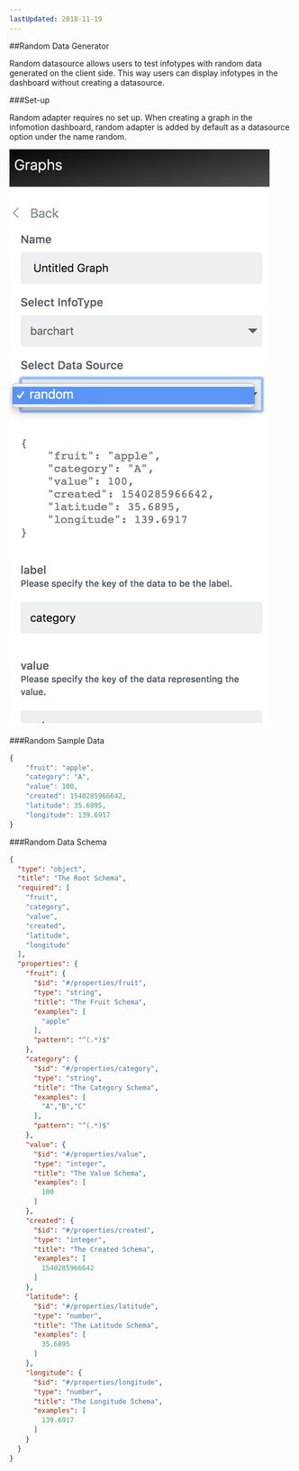 ```yaml
---
lastUpdated: 2018-11-19
---
```


##Random Data Generator 

Random datasource allows users to test infotypes with random data generated on the client side. This way users can display infotypes in the dashboard without creating a datasource. 

###Set-up

Random adapter requires no set up. 
When creating a graph in the infomotion dashboard, 
random adapter is added by default as a datasource option 
under the name random. 

![Select random data source](./../../../../img/InfoMotion/DataSource/Random/SelectRandomDataSource.png)

###Random Sample Data 

```javascript
{
    "fruit": "apple",
    "category": "A",
    "value": 100,
    "created": 1540285966642,
    "latitude": 35.6895,
    "longitude": 139.6917
}
```

###Random Data Schema

```json
{
  "type": "object",
  "title": "The Root Schema",
  "required": [
    "fruit",
    "category",
    "value",
    "created",
    "latitude",
    "longitude"
  ],
  "properties": {
    "fruit": {
      "$id": "#/properties/fruit",
      "type": "string",
      "title": "The Fruit Schema",
      "examples": [
        "apple"
      ],
      "pattern": "^(.*)$"
    },
    "category": {
      "$id": "#/properties/category",
      "type": "string",
      "title": "The Category Schema",
      "examples": [
        "A","B","C"
      ],
      "pattern": "^(.*)$"
    },
    "value": {
      "$id": "#/properties/value",
      "type": "integer",
      "title": "The Value Schema",
      "examples": [
        100
      ]
    },
    "created": {
      "$id": "#/properties/created",
      "type": "integer",
      "title": "The Created Schema",
      "examples": [
        1540285966642
      ]
    },
    "latitude": {
      "$id": "#/properties/latitude",
      "type": "number",
      "title": "The Latitude Schema",
      "examples": [
        35.6895
      ]
    },
    "longitude": {
      "$id": "#/properties/longitude",
      "type": "number",
      "title": "The Longitude Schema",
      "examples": [
        139.6917
      ]
    }
  }
}
```
